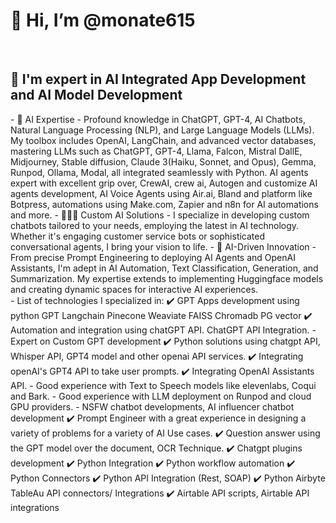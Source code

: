 <h1>👋 Hi, I’m @monate615</h1>
<br />
<h2>💪 I'm expert in AI Integrated App Development and AI Model Development</h2>
- 💎 AI Expertise - Profound knowledge in ChatGPT, GPT-4, AI Chatbots, Natural Language Processing (NLP), and Large Language Models (LLMs). My toolbox includes OpenAI, LangChain, and advanced vector databases, mastering LLMs such as ChatGPT, GPT-4, Llama, Falcon, Mistral DallE, Midjourney, Stable diffusion, Claude 3(Haiku, Sonnet, and Opus), Gemma, Runpod, Ollama, Modal, all integrated seamlessly with Python. AI agents expert with excellent grip over, CrewAI, crew ai, Autogen and customize AI agents development, AI Voice Agents using Air.ai, Bland and platform like Botpress, automations using Make.com, Zapier and n8n for AI automations and more.
- 👨🏼‍💻 Custom AI Solutions - I specialize in developing custom chatbots tailored to your needs, employing the latest in AI technology. Whether it's engaging customer service bots or sophisticated conversational agents, I bring your vision to life.
- 🦾 AI-Driven Innovation - From precise Prompt Engineering to deploying AI Agents and OpenAI Assistants, I'm adept in AI Automation, Text Classification, Generation, and Summarization. My expertise extends to implementing Huggingface models and creating dynamic spaces for interactive AI experiences.
<br />
- List of technologies I specialized in:
✔️ GPT Apps development using python GPT Langchain Pinecone Weaviate FAISS Chromadb PG vector
✔️ Automation and integration using chatGPT API. ChatGPT API Integration.
- Expert on Custom GPT development
✔️ Python solutions using chatgpt API, Whisper API, GPT4 model and other openai API services.
✔️ Integrating openAI's GPT4 API to take user prompts.
✔️ Integrating OpenAI Assistants API.
- Good experience with Text to Speech models like elevenlabs, Coqui and Bark.
- Good experience with LLM deployment on Runpod and cloud GPU providers.
- NSFW chatbot developments, AI influencer chatbot development
✔️ Prompt Engineer with a great experience in designing a variety of problems for a variety of AI Use cases.
✔️ Question answer using the GPT model over the document, OCR Technique.
✔️ Chatgpt plugins development
✔️ Python Integration
✔️ Python workflow automation
✔️ Python Connectors
✔️ Python API Integration (Rest, SOAP)
✔️ Python Airbyte TableAu API connectors/ Integrations
✔️ Airtable API scripts, Airtable API integrations
